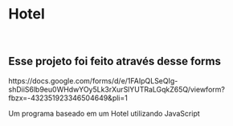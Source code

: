 <h1>Hotel</h1>
<br>
<h2>Esse projeto foi feito através desse forms</h2>
https://docs.google.com/forms/d/e/1FAIpQLSeQIg-shDiiS6lb9eu0WHdwYOy5Lk3rXurSlYUTRaLGqkZ65Q/viewform?fbzx=-432351923346504649&pli=1

Um programa baseado em um Hotel utilizando JavaScript
